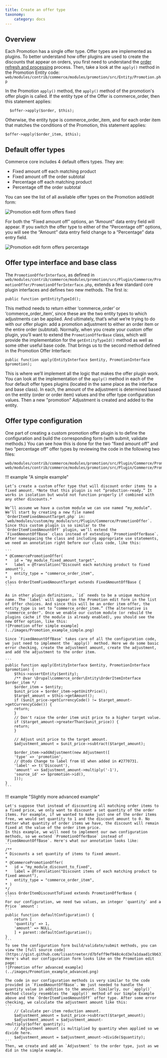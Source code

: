```yaml
---
title: Create an offer type
taxonomy:
    category: docs
---
```


## Overview

Each Promotion has a single offer type. Offer types are implemented as plugins. To better understand how offer plugins are used to create the discounts that appear on orders, you first need to understand the [order refresh and processing](../../orders/getting-started/#order-refresh-and-processing) process. Then, take a look at the `apply()` method in the Promotion Entity code: `web/modules/contrib/commerce/modules/promotion/src/Entity/Promotion.php`

In the Promotion `apply()` method, the `apply()` method of the promotion's offer plugin is called. If the entity type of the Offer is commerce_order, then this statement applies:
```
  $offer->apply($order, $this);
```
Otherwise, the entity type is commerce_order_item, and for each order item that matches the conditions of the Promotion, this statement applies:
```
$offer->apply($order_item, $this);
```
  
## Default offer types

Commerce core includes 4 default offers types. They are:

* Fixed amount off each matching product
* Fixed amount off the order subtotal
* Percentage off each matching product
* Percentage off the order subtotal

You can see the list of all available offer types on the Promotion add/edit form:

![Promotion edit form offers fixed](../images/Promotion_offers_fixed.png)

For both the “Fixed amount off” options, an “Amount” data entry field will appear. If you switch the offer type to either of the “Percentage off” options, you will see the “Amount” data entry field change to a “Percentage” data entry field.

![Promotion edit form offers percentage](../images/Promotion_offers_percentage.png)

## Offer type interface and base class

The `PromotionOfferInterface`, as defined in `web/modules/contrib/commerce/modules/promotion/src/Plugin/Commerce/PromotionOffer/PromotionOfferInterface.php`, extends a few standard core plugin interfaces and defines two new methods. The first is:

```
public function getEntityTypeId();
```

This method needs to return either ‘commerce_order’ or ‘commerce_order_item’, since these are the two entity types to which adjustments can be applied. And ultimately, that’s what we’re trying to do with our offer plugin: add a promotion adjustment to either an order item or the entire order (subtotal). Normally, when you create your custom offer plugin, you’ll want to extend the `PromotionOfferBase` class, which will provide the implementation for the `getEntityTypeId()` method as well as some other useful base code.
That brings us to the second method defined in the Promotion Offer Interface:

```
public function apply(EntityInterface $entity, PromotionInterface $promotion);
```

This is where we’ll implement all the logic that makes the offer plugin work. You can look at the implementation of the `apply()` method in each of the four default offer types plugins (located in the same place as the interface and base class). In each, the amount of the adjustment is determined based on the entity (order or order item) values and the offer type configuration values. Then a new "promotion" Adjustment is created and added to the entity.

## Offer type configuration

One part of creating a custom promotion offer plugin is to define the configuration and build the corresponding form (with submit, validate methods.) You can see how this is done for the two “fixed amount off” and two “percentage off” offer types by reviewing the code in the following two files:

```
web/modules/contrib/commerce/modules/promotion/src/Plugin/Commerce/PromotionOffer/FixedAmountOffBase.php
web/modules/contrib/commerce/modules/promotion/src/Plugin/Commerce/PromotionOffer/PercentageOffBase.php
```

!!! example "A simple example"

    Let’s create a custom offer type that will discount order items to a fixed amount. *Note that this plugin is not “production-ready.” It works in isolation but would not function properly if combined with any other discounts.*

    We’ll assume we have a custom module we can use named “my_module”. We’ll start by creating a new file named `OrderItemFixedAmountTarget.php` in:
    `web/modules/custom/my_module/src/Plugin/Commerce/PromotionOffer`. Since this custom plugin is so similar to the `OrderItemFixedAmountOff` plugin, we’ll extend the `FixedAmountOffBase` class instead of extending `PromotionOfferBase`. After namespacing the class and including appropriate use statements, we need an annotation right before our class code, like this:

    ```
    * @CommercePromotionOffer(
    *   id = "my_module_fixed_amount_target",
    *   label = @Translation("Discount each matching product to fixed amount"),
    *   entity_type = "commerce_order_item",
    * ) 
    class OrderItemFixedAmountTarget extends FixedAmountOffBase {
    ```

    As in other plugin definitions, `id` needs to be a unique machine name. The `label` will appear on the Promotion edit form in the list of Offer choices. And since this will be an order item offer, the entity_type is set to “commerce_order_item.” (The alternative is "commerce_order". Once we enable our custom module (or rebuild the plugins cache if the module is already enabled), you should see the new Offer option, like this:
    ![Promotion offer simple example](../images/Promotion_example_simple.png)

    Since `FixedAmountOffBase` takes care of all the configuration code, we just need to implement the `apply()` method. Here we do some basic error checking, create the adjustment amount, create the adjustment, and add the adjustment to the order item.

    ```
    public function apply(EntityInterface $entity, PromotionInterface $promotion) {
        $this->assertEntity($entity);
        /** @var \Drupal\commerce_order\Entity\OrderItemInterface $order_item */
        $order_item = $entity;
        $unit_price = $order_item->getUnitPrice();
        $target_amount = $this->getAmount();
        if ($unit_price->getCurrencyCode() != $target_amount->getCurrencyCode()) {
        return;
        }
        // Don't raise the order item unit price to a higher target value.
        if ($target_amount->greaterThan($unit_price)) {
        return;
        }

        // Adjust unit price to the target amount.
        $adjustment_amount = $unit_price->subtract($target_amount);

        $order_item->addAdjustment(new Adjustment([
        'type' => 'promotion',
        // @todo Change to label from UI when added in #2770731.
        'label' => t('Discount'),
        'amount' => $adjustment_amount->multiply('-1'),
        'source_id' => $promotion->id(),
        ]));
    }
    ```

!!! example "Slightly more advanced example"

    Let's suppose that instead of discounting all matching order items to a fixed price, we only want to discount a set quantity of the order items. For example, if we wanted to make just one of the order items free, we would set quantity to 1 and the discount amount to 0. No matter what quantity of order items we have, the discount will remain fixed at the value of the order item price.
    In this example, we will need to implement our own configuration methods, so we extend `PromotionOfferBase` instead of `FixedAmountOffBase`. Here's what our annotation looks like:
    ```
    /**
    * Discounts a set quantity of items to fixed amount.
    *
    * @CommercePromotionOffer(
    *   id = "my_module_discount_to_fixed",
    *   label = @Translation("Discount items of each matching product to fixed amount"),
    *   entity_type = "commerce_order_item",
    * )
    */
    class OrderItemDiscountToFixed extends PromotionOfferBase {
    ```
    For our configuration, we need two values, an integer `quantity` and a Price `amount`:
    ```
    public function defaultConfiguration() {
        return [
        'quantity' => 1,
        'amount' => NULL,
        ] + parent::defaultConfiguration();
    }
    ```
    To see the configuration form build/validate/submit methods, you can view the [full source code](https://gist.github.com/lisastreeter/d7bfeff9ef948c4cd3e7a1daad1c9b63). Here's what our configuration form looks like on the Promotion edit page:
    ![Promotion offer advanced example](../images/Promotion_example_advanced.png)

    The code in our configuration methods is very similar to the code provided in `FixedAmountOffBase`. We just needed to handle the quantity value in addition to the amount. Similarly, our `apply()` method closely resembles the `apply()` method of our Simple Example above and the `OrderItemFixedAmountOff` offer type. After some error checking, we calculate the adjustment amount like this:
    ```
        // Calculate per-item reduction amount.
        $adjustment_amount = $unit_price->subtract($target_amount);
        $adjustment_amount = $adjustment_amount->multiply($offer_quantity);
        // Adjustment amount is multiplied by quantity when applied so we divide here.
        $adjustment_amount = $adjustment_amount->divide($quantity);
    ```
    Then, we create and add an `Adjustment` to the order type, just as we did in the simple example.